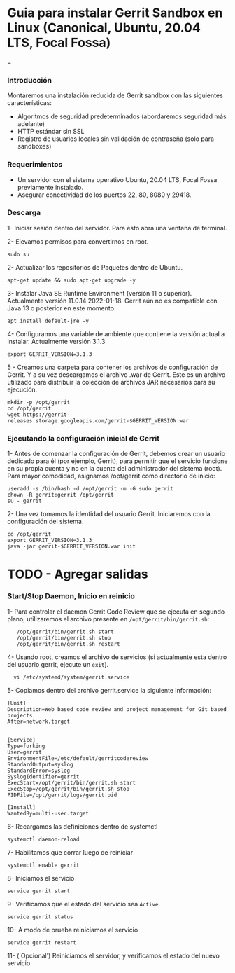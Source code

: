 # Guia para instalar Gerrit Sandbox en Linux (Canonical, Ubuntu, 20.04 LTS, Focal Fossa) 
=

### Introducción

Montaremos una instalación reducida de Gerrit sandbox con las siguientes características:
- Algoritmos de seguridad predeterminados (abordaremos seguridad más adelante)
- HTTP estándar sin SSL
- Registro de usuarios locales sin validación de contraseña (solo para sandboxes)

### Requerimientos

* Un servidor con el sistema operativo Ubuntu, 20.04 LTS, Focal Fossa previamente instalado.
* Asegurar conectividad de los puertos 22, 80, 8080 y 29418.

### Descarga 

1- Iniciar sesión dentro del servidor. Para esto abra una ventana de terminal.

2- Elevamos permisos para convertirnos en root.

```
sudo su
```

2- Actualizar los repositorios de Paquetes dentro de Ubuntu.

```
apt-get update && sudo apt-get upgrade -y
```

3- Instalar Java SE Runtime Environment (versión 11 o superior). Actualmente versión 11.0.14 2022-01-18. Gerrit aún no es compatible con Java 13 o posterior en este momento.

```
apt install default-jre -y
```

4- Configuramos una variable de ambiente que contiene la versión actual a instalar. Actualmente versión 3.1.3

```
export GERRIT_VERSION=3.1.3
```

5 - Creamos una carpeta para contener los archivos de configuración de Gerrit. Y a su vez descargamos el archivo .war de Gerrit. Este es un archivo utilizado para distribuir la colección de archivos JAR necesarios para su ejecución.

```
mkdir -p /opt/gerrit
cd /opt/gerrit
wget https://gerrit-releases.storage.googleapis.com/gerrit-$GERRIT_VERSION.war
```
### Ejecutando la configuración inicial de Gerrit


1- Antes de comenzar la configuración de Gerrit, debemos crear un usuario dedicado para él (por ejemplo, Gerrit), para permitir que el servicio funcione en su propia cuenta y no en la cuenta del administrador del sistema (root). Para mayor comodidad, asignamos /opt/gerrit como directorio de inicio:

```
useradd -s /bin/bash -d /opt/gerrit -m -G sudo gerrit
chown -R gerrit:gerrit /opt/gerrit
su - gerrit
```

2- Una vez tomamos la identidad del usuario Gerrit. Iniciaremos con la configuración del sistema.

```
cd /opt/gerrit
export GERRIT_VERSION=3.1.3
java -jar gerrit-$GERRIT_VERSION.war init
```

# TODO - Agregar salidas

### Start/Stop Daemon, Inicio en reinicio

1- Para controlar el daemon Gerrit Code Review que se ejecuta en segundo plano, utilizaremos el archivo presente en `/opt/gerrit/bin/gerrit.sh`:

```
   /opt/gerrit/bin/gerrit.sh start
   /opt/gerrit/bin/gerrit.sh stop
   /opt/gerrit/bin/gerrit.sh restart
```

4- Usando root, creamos el archivo de servicios (si actualmente esta dentro del usuario gerrit, ejecute un `exit`).

```
  vi /etc/systemd/system/gerrit.service
```

5- Copiamos dentro del archivo gerrit.service la siguiente información:

```
[Unit]
Description=Web based code review and project management for Git based projects
After=network.target


[Service]
Type=forking
User=gerrit
EnvironmentFile=/etc/default/gerritcodereview
StandardOutput=syslog
StandardError=syslog
SyslogIdentifier=gerrit
ExecStart=/opt/gerrit/bin/gerrit.sh start
ExecStop=/opt/gerrit/bin/gerrit.sh stop
PIDFile=/opt/gerrit/logs/gerrit.pid

[Install]
WantedBy=multi-user.target
```

6- Recargamos las definiciones dentro de systemctl


```
systemctl daemon-reload
```

7- Habilitamos que corrar luego de reiniciar

```
systemctl enable gerrit
```

8- Iniciamos el servicio

```
service gerrit start
```

9- Verificamos que el estado del servicio sea `Active`

```
service gerrit status
```

10- A modo de prueba reiniciamos el servicio

```
service gerrit restart
```

11- ('Opcional') Reiniciamos el servidor, y verificamos el estado del nuevo servicio
